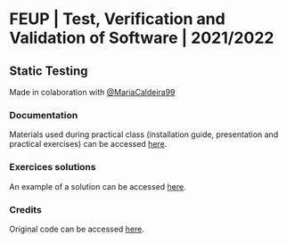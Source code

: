 # FEUP | Test, Verification and Validation of Software | 2021/2022

## Static Testing

Made in colaboration with <a href="https://github.com/MariaCaldeira99">@MariaCaldeira99</a>

### Documentation
Materials used during practical class (installation guide, presentation and practical exercises) can be accessed [here](https://github.com/anatdiass/TVVS_Static_Testing/tree/main/docs).

### Exercices solutions
An example of a solution can be accessed [here](https://github.com/anatdiass/TVVS_Static_Testing_Solutions).

### Credits
Original code can be accessed [here](https://github.com/janbodnar/Java-Snake-Game).
